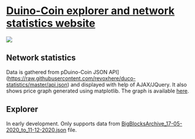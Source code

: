 # [Duino-Coin explorer and network statistics website](https://revoxhere.github.io/duco-statistics/statistics)
<img align="center" src="https://github.com/revoxhere/duco-statistics/blob/master/Screenshot_20201212_135640.png?raw=true">

## Network statistics
Data is gathered from pDuino-Coin JSON API](https://raw.githubusercontent.com/revoxhere/duco-statistics/master/api.json) and displayed with help of AJAX/JQuery.
It also shows price graph generated using matplotlib. The graph is available [here](http://163.172.179.54/prices.png).

## Explorer
In early development. Only supports data from [BigBlocksArchive_17-05-2020_to_11-12-2020.json](https://github.com/revoxhere/duco-statistics/blob/master/BigBlocksArchive_17-05-2020_to_11-12-2020.json) file.
